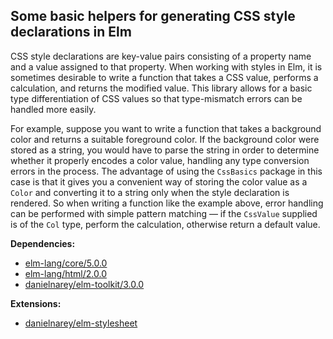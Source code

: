 ## Some basic helpers for generating CSS style declarations in Elm

CSS style declarations are key-value pairs consisting of a property name and a
value assigned to that property. When working with styles in Elm, it is
sometimes desirable to write a function that takes a CSS value, performs a
calculation, and returns the modified value. This library allows for a basic
type differentiation of CSS values so that type-mismatch errors can be handled
more easily.

For example, suppose you want to write a function that takes a background color
and returns a suitable foreground color. If the background color were stored as
a string, you would have to parse the string in order to determine whether it
properly encodes a color value, handling any type conversion errors in the
process. The advantage of using the `CssBasics` package in this case is that it
gives you a convenient way of storing the color value as a `Color` and
converting it to a string only when the style declaration is rendered. So when
writing a function like the example above, error handling can be performed with
simple pattern matching — if the `CssValue` supplied is of the `Col` type,
perform the calculation, otherwise return a default value.

__Dependencies:__
- [elm-lang/core/5.0.0](http://package.elm-lang.org/packages/elm-lang/core/5.0.0)
- [elm-lang/html/2.0.0](http://package.elm-lang.org/packages/elm-lang/html/2.0.0)
- [danielnarey/elm-toolkit/3.0.0](http://package.elm-lang.org/packages/danielnarey/elm-toolkit/3.0.0)

__Extensions:__
- [danielnarey/elm-stylesheet](http://package.elm-lang.org/packages/danielnarey/elm-stylesheet/latest)
